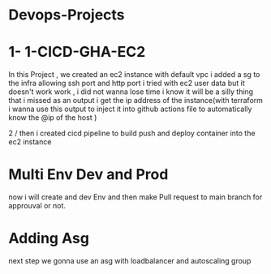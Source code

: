 # Devops-Projects


# 1- 1-CICD-GHA-EC2

In this Project , we created an ec2 instance with default vpc
i added a sg to the infra
allowing ssh port and http port
i tried with ec2 user data but it doesn't work work , i did not wanna lose time i know it will be a silly thing that i missed 
as an output i get the ip address of the instance(with terraform i wanna use this output to inject it into github actions file to automatically know the @ip of the host )

2 / then i created cicd pipeline to build push and deploy container into the ec2 instance 

# Multi Env Dev and Prod
now i will create and dev Env and then make Pull request to main branch for approuval or not.

# Adding Asg 
next step we gonna use an asg with loadbalancer and autoscaling group

